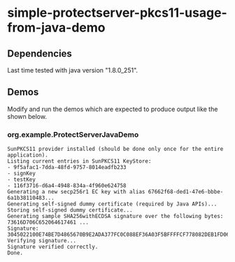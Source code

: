 # simple-protectserver-pkcs11-usage-from-java-demo

## Dependencies

Last time tested with java version "1.8.0_251".

## Demos

Modify and run the demos which are expected to produce output like the shown below.

### org.example.ProtectServerJavaDemo

```
SunPKCS11 provider installed (should be done only once for the entire application).
Listing current entries in SunPKCS11 KeyStore:
- 9f5afac1-7dda-48fd-9757-8014eadfb233
- signKey
- testKey
- 116f3716-d6a4-4948-834a-4f960e624758
Generating a new secp256r1 EC key with alias 67662f68-ded1-47e6-bbbe-6a1b38110483...
Generating self-signed dummy certificate (required by Java APIs)...
Storing self-signed dummy certificate...
Generating sample SHA256withECDSA signature over the following bytes: 73616D706C652064617461 ...
Signature: 3045022100E74BE7D4865670B9E2ADA377FC0C088EF36A03F5BFFFFCF778082DEB1FD0614602203FB16E20B02601B0107FD55FADC0387A906A066F897FADBF15163BA393175DAD
Verifying signature...
Signature verified correctly.
Done.
```